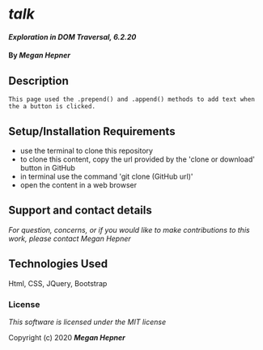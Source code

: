 # _talk_

#### _Exploration in DOM Traversal, 6.2.20_

#### By _**Megan Hepner**_

## Description
    This page used the .prepend() and .append() methods to add text when the a button is clicked.


## Setup/Installation Requirements

* use the terminal to clone this repository 
* to clone this content, copy the url provided by the 'clone or download' button in GitHub
* in terminal use the command 'git clone (GitHub url)'
* open the content in a web browser

## Support and contact details

_For question, concerns, or if you would like to make contributions to this work, please contact Megan Hepner_

## Technologies Used

Html, CSS, JQuery, Bootstrap

### License

*This software is licensed under the MIT license*

Copyright (c) 2020 **_Megan Hepner_**